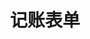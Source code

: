 ---
title: 记账表单
description: 一个简单的记账表单，可以将记账信息保存在Notion中。
cover: "./expense-tracker-add-form.png"
projectType: 个人项目
productType: Web App
technologies: 
    - Next.js
    - Material UI
    - Notion API
    - Azure
teamMembers:
    - Wenwei Lin
roles:
    - 开发者
start: 2022-05
end: 2022-05
githubRepo: https://github.com/wenwei-lin/expense-tracker
---